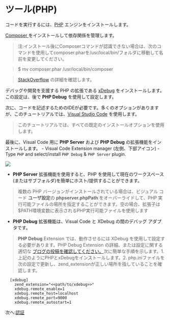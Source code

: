 # ツール(PHP)

コードを実行するには、[PHP](http://php.net/downloads.php) エンジンをインストールします。 

[Composer ](https://getcomposer.org/download/) をインストールして依存関係を管理します。 

>注:インストール後にComposerコマンドが認識できない場合は、次のコマンドを使用してcomposer.pharを/usr/local/bin/フォルダに移動して名前を変更してください。 

>$ mv composer.phar /usr/local/bin/composer 

> [StackOverflow](https://stackoverflow.com/questions/25018894/osx-bash-composer-command-not-found) の詳細を確認します。
  
 デバッグや開発を支援する PHP の拡張である [xDebug](https://xdebug.org/index.php) をインストールします。この設定は、後で **PHP Debug** を使用して設定します。

次に、コードを記述するためのIDEが必要です。多くのオプションがありますが、このチュートリアルでは、[Visual Studio Code](https://code.visualstudio.com/) を使用します。

> このチュートリアルでは、すべての既定のインストールオプションを使用します。

最後に、Visual Code 用に **PHP Server** および **PHP Debug** の拡張機能をインストールします。 - Visual Code Extension manager (左側、下部アイコン) - Type `PHP` and select/install `PHP Debug` & `PHP Server` plugin.

![](_media/php/vs_code_extension.png) 

- **PHP Server** 拡張機能を使用すると、PHP を使用して現在のワークスペース(またはサブフォルダ)を簡単にホスト/提供することができます。
> 複数の PHP バージョンがインストールされている場合は、ビジュアル コード **ユーザ設定**の **phpserver.phpPath** をオーバーライドして、PHP 実行可能ファイルの場所を指定することができます。空の場合、拡張子は$PATH環境変数に表示されるPHP実行可能ファイルを使用します
 

- **PHP Debug** 拡張機能は、Visual Code と XDebug の間のデバッグ アダプタです。 
> **PHP Debug** Extension では、動作させるには XDebug を使用して設定する必要があります。PHP Debug Extension の詳細、または設定に関する適切な [ブログの投稿を確認してください。](https://blogs.msdn.microsoft.com/nicktrog/2016/02/11/configuring-visual-studio-code-for-php-development/)次に簡単な手順を示します。1.上記のようにPHPとxDebugをインストールします。2\. php.iniファイルを次の設定で更新し、zend_extensionが正しい場所を指していることを確認します。

      [xdebug]
        zend_extension="<<path/to/xdebug>>"
        xdebug.remote_enable=1
        xdebug.remote_host=localhost
        xdebug.remote_port=9000
        xdebug.remote_autostart=1


次へ:[認証](/ja_jp/oauth/)